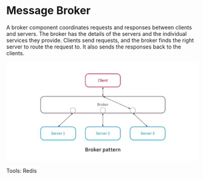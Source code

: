 # Message Broker

A broker component coordinates requests and responses between clients and servers.
The broker has the details of the servers and the individual services they provide.
Clients send requests, and the broker finds the right server to route the request to.
It also sends the responses back to the clients.

![image](../../../Images/message_broker_pattern.jpg)

Tools: Redis 